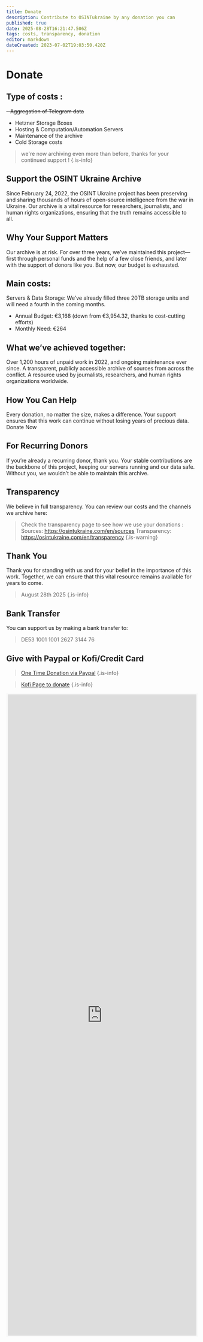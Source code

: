 ```yaml
---
title: Donate
description: Contribute to OSINTukraine by any donation you can
published: true
date: 2025-08-28T16:21:47.506Z
tags: costs, transparency, donation
editor: markdown
dateCreated: 2023-07-02T19:03:50.420Z
---
```


# Donate

## Type of costs : 

~~- Aggregation of Telegram data~~
- Hetzner Storage Boxes
- Hosting & Computation/Automation Servers
- Maintenance of the archive
- Cold Storage costs

> we're now archiving even more than before, thanks for your continued support !
{.is-info}

## Support the OSINT Ukraine Archive
Since February 24, 2022, the OSINT Ukraine project has been preserving and sharing thousands of hours of open-source intelligence from the war in Ukraine. Our archive is a vital resource for researchers, journalists, and human rights organizations, ensuring that the truth remains accessible to all.

## Why Your Support Matters
Our archive is at risk. For over three years, we’ve maintained this project—first through personal funds and the help of a few close friends, and later with the support of donors like you. But now, our budget is exhausted.

## Main costs:

Servers & Data Storage: We’ve already filled three 20TB storage units and will need a fourth in the coming months.

- Annual Budget: €3,168 (down from €3,954.32, thanks to cost-cutting efforts)
- Monthly Need: €264

## What we’ve achieved together:

Over 1,200 hours of unpaid work in 2022, and ongoing maintenance ever since.
A transparent, publicly accessible archive of sources from across the conflict.
A resource used by journalists, researchers, and human rights organizations worldwide.

## How You Can Help
Every donation, no matter the size, makes a difference. Your support ensures that this work can continue without losing years of precious data.
Donate Now


## For Recurring Donors
If you’re already a recurring donor, thank you. Your stable contributions are the backbone of this project, keeping our servers running and our data safe. Without you, we wouldn’t be able to maintain this archive.

## Transparency
We believe in full transparency. You can review our costs and the channels we archive here:

> Check the transparency page to see how we use your donations : 
Sources: https://osintukraine.com/en/sources
Transparency: https://osintukraine.com/en/transparency
{.is-warning}

## Thank You
Thank you for standing with us and for your belief in the importance of this work. Together, we can ensure that this vital resource remains available for years to come.


> August 28th 2025
{.is-info}

## Bank Transfer
You can support us by making a bank transfer to: 
> DE53 1001 1001 2627 3144 76


## Give with Paypal or Kofi/Credit Card

> [One Time Donation via Paypal](https://www.paypal.com/paypalme/osintukraine) 
{.is-info}

> [Kofi Page to donate](https://ko-fi.com/cyberbenb)
{.is-info}

<iframe id='kofiframe' src='https://ko-fi.com/cyberbenb/?hidefeed=false&widget=true&embed=true&preview=true' style='border:none;width:100%;padding:4px;background:#f9f9f9;' height='1712' title='cyberbenb'></iframe>
